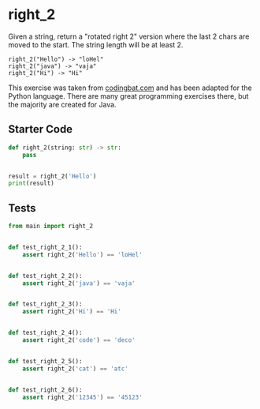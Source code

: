 # right_2





Given a string, return a "rotated right 2" version where the last 2 chars are moved to the start. The string length will be at least 2.

```
right_2("Hello") -> "loHel"
right_2("java") -> "vaja"
right_2("Hi") -> "Hi"
```

This exercise was taken from [codingbat.com](https://codingbat.com/prob/p130781) and has been adapted for the Python language. There are many great programming exercises there, but the majority are created for Java.

## Starter Code
```python
def right_2(string: str) -> str:
    pass


result = right_2('Hello')
print(result)
```

## Tests
```python
from main import right_2


def test_right_2_1():
    assert right_2('Hello') == 'loHel'


def test_right_2_2():
    assert right_2('java') == 'vaja'


def test_right_2_3():
    assert right_2('Hi') == 'Hi'


def test_right_2_4():
    assert right_2('code') == 'deco'


def test_right_2_5():
    assert right_2('cat') == 'atc'


def test_right_2_6():
    assert right_2('12345') == '45123'
```
